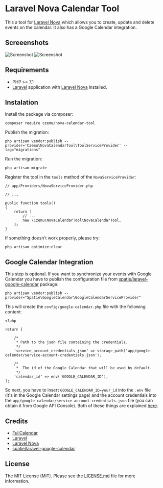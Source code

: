 # Laravel Nova Calendar Tool

This a tool for [Laravel Nova](https://nova.laravel.com/) which allows you to create, update and delete events on the calendar. It also has a Google Calendar integration.

## Screeenshots

![Screenshot](https://paweldymek.com/projects/nova-calendar-tool/screen_1.png)
![Screenshot](https://paweldymek.com/projects/nova-calendar-tool/screen_2.png)

## Requirements

* PHP >= 7.1
* [Laravel](https://laravel.com/) application with [Laravel Nova](https://nova.laravel.com/) installed.

## Instalation

Install the package via composer:

```
composer require czemu/nova-calendar-tool
```

Publish the migration:
```
php artisan vendor:publish --provider='Czemu\NovaCalendarTool\ToolServiceProvider' --tag="migrations"
```

Run the migration:
```
php artisan migrate
```

Register the tool in the `tools` method of the `NovaServiceProvider`:
```
// app/Providers/NovaServiceProvider.php

// ...

public function tools()
{
    return [
        // ...
        new \Czemu\NovaCalendarTool\NovaCalendarTool,
    ];
}
```

If something doesn't work properly, please try:
```
php artisan optimize:clear
```

## Google Calendar Integration

This step is optional. If you want to synchronize your events with Google Calendar you have to publish the configuration file from [spatie/laravel-google-calendar](https://github.com/spatie/laravel-google-calendar) package:

```
php artisan vendor:publish --provider="Spatie\GoogleCalendar\GoogleCalendarServiceProvider"
```

This will create the `config/google-calendar.php` file with the following content:

```
<?php

return [

    /*
     * Path to the json file containing the credentials.
     */
    'service_account_credentials_json' => storage_path('app/google-calendar/service-account-credentials.json'),

    /*
     *  The id of the Google Calendar that will be used by default.
     */
    'calendar_id' => env('GOOGLE_CALENDAR_ID'),
];
```

So next, you have to insert `GOOGLE_CALENDAR_ID=your_id` into the `.env` file (it's in the Google Calendar settings page) and the account credentials into the `app/google-calendar/service-account-credentials.json` file (you can obtain it from Google API Console). Both of these things are explained [here](https://github.com/spatie/laravel-google-calendar#installation).

## Credits

* [FullCalendar](https://fullcalendar.io/)
* [Laravel](https://laravel.com/)
* [Laravel Nova](https://laravel.com/)
* [spatie/laravel-google-calendar](https://github.com/spatie/laravel-google-calendar)

## License

The MIT License (MIT). Please see the [LICENSE.md](LICENSE.md) file for more information.